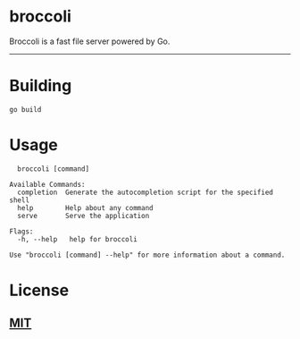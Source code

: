 # broccoli

Broccoli is a fast file server powered by Go.

---

# Building

```
go build
```

# Usage

```
  broccoli [command]

Available Commands:
  completion  Generate the autocompletion script for the specified shell
  help        Help about any command
  serve       Serve the application

Flags:
  -h, --help   help for broccoli

Use "broccoli [command] --help" for more information about a command.
```

# License
## [MIT](./LICENSE)
